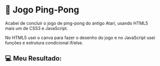 # :rocket: Jogo Ping-Pong
<p>Acabei de concluir o jogo de ping-pong do antigo Atari, usando HTML5 mais um de CSS3 e JavaScript.</p>
<p>No HTML5 usei o canva para fazer o desenho do jogo e no JavaScript usei funções e estrutura condicional if/else.</p>

## :computer: Meu Resultado:
<img src="">
